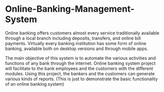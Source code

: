 # Online-Banking-Management-System
Online banking offers customers almost every service traditionally  available through a local branch including deposits, transfers, and online  bill payments. Virtually every banking institution has some form of online  banking, available both on desktop versions and through mobile apps.

The main objective of this system is to automate the various activities  and functions of any bank through the internet. Online banking system  project will facilitate to the bank employees and the customers with the different modules. Using this project, the bankers and the customers can  generate various kinds of reports. (This is just to demonstrate the basic functionality of an online banking system)

